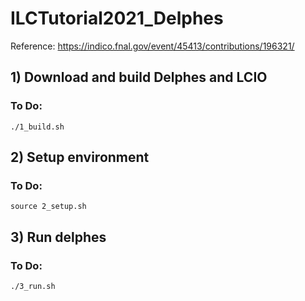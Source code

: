 # ILCTutorial2021_Delphes
Reference: https://indico.fnal.gov/event/45413/contributions/196321/

## 1) Download and build Delphes and LCIO
### To Do: 
```
./1_build.sh
```

## 2) Setup environment 
### To Do: 
```
source 2_setup.sh
```

## 3) Run delphes 
### To Do: 
```
./3_run.sh
```
